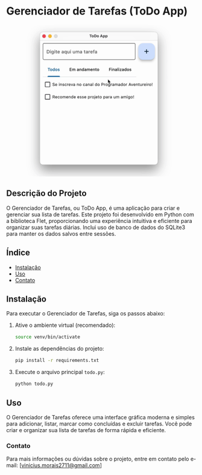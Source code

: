 
# Gerenciador de Tarefas (ToDo App)
![Gerenciador de Tarefas](todo.gif)

## Descrição do Projeto

O Gerenciador de Tarefas, ou ToDo App, é uma aplicação para criar e gerenciar sua lista de tarefas. Este projeto foi desenvolvido em Python com a biblioteca Flet, proporcionando uma experiência intuitiva e eficiente para organizar suas tarefas diárias. Inclui uso de banco de dados do SQLite3 para manter os dados salvos entre sessões.

## Índice

- [Instalação](#instalação)
- [Uso](#uso)
- [Contato](#contato)

## Instalação

Para executar o Gerenciador de Tarefas, siga os passos abaixo:

1. Ative o ambiente virtual (recomendado):

   ```bash
   source venv/bin/activate
   ```

2. Instale as dependências do projeto:

   ```bash
   pip install -r requirements.txt
   ```

3. Execute o arquivo principal `todo.py`:

   ```bash
   python todo.py
   ```

## Uso

O Gerenciador de Tarefas oferece uma interface gráfica moderna e simples para adicionar, listar, marcar como concluídas e excluir tarefas. Você pode criar e organizar sua lista de tarefas de forma rápida e eficiente.

### Contato

Para mais informações ou dúvidas sobre o projeto, entre em contato pelo e-mail: [vinicius.morais2711@gmail.com]
